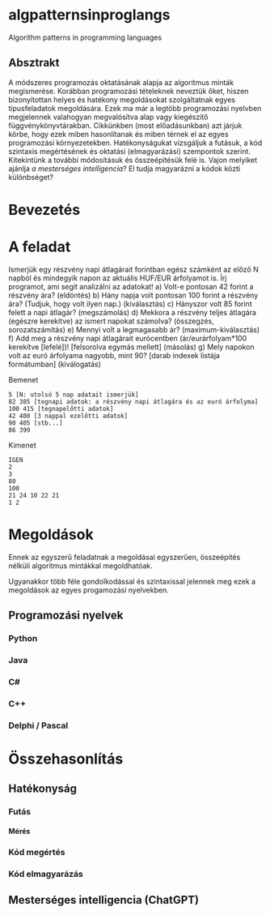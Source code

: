 # algpatternsinproglangs
Algorithm patterns in programming languages

## Absztrakt

A módszeres programozás oktatásának alapja az algoritmus minták megismerése. Korábban programozási tételeknek neveztük őket, hiszen bizonyítottan helyes és hatékony megoldásokat szolgáltatnak egyes típusfeladatok megoldására. Ezek ma már a legtöbb programozási nyelvben megjelennek valahogyan megvalósítva alap vagy kiegészítő függvénykönyvtárakban. Cikkünkben (most előadásunkban) azt járjuk körbe, hogy ezek miben hasonlítanak és miben térnek el az egyes programozási környezetekben. Hatékonyságukat vizsgáljuk a futásuk, a kód szintaxis megértésének és oktatási (elmagyarázási) szempontok szerint. Kitekintünk a további módosításuk és összeépítésük felé is. Vajon melyiket ajánlja *a mesterséges intelligencia*? El tudja magyarázni a kódok közti különbséget?

# Bevezetés


# A feladat

Ismerjük egy részvény napi átlagárait forintban egész számként az előző N napból és mindegyik napon az aktuális HUF/EUR árfolyamot is.
Írj programot, ami segít analizálni az adatokat!
a) Volt-e pontosan 42 forint a részvény ára? (eldöntés)
b) Hány napja volt pontosan 100 forint a részvény ára? (Tudjuk, hogy volt ilyen nap.) (kiválasztás)
c) Hányszor volt 85 forint felett a napi átlagár? (megszámolás)
d) Mekkora a részvény teljes átlagára (egészre kerekítve) az ismert napokat számolva? (összegzés, sorozatszámítás)
e) Mennyi volt a legmagasabb ár? (maximum-kiválasztás)
f) Add meg a részvény napi átlagárait eurócentben (ár/eurárfolyam*100 kerekítve [lefelé])! [felsorolva egymás mellett] (másolás)
g) Mely napokon volt az euró árfolyama nagyobb, mint 90? [darab indexek listája formátumban] (kiválogatás)
 
Bemenet

```
5 [N: utolsó 5 nap adatait ismerjük]
82 385 [tegnapi adatok: a részvény napi átlagára és az euró árfolyma]
100 415 [tegnapelőtti adatok]
42 400 [3 nappal ezelőtti adatok]
90 405 [stb...]
86 399
```


Kimenet

```
IGEN
2
3
80
100
21 24 10 22 21
1 2
```


# Megoldások
Ennek az egyszerű feladatnak a megoldásai egyszerűen, összeépítés nélküli algoritmus mintákkal megoldhatóak.

Ugyanakkor több féle gondolkodással és szintaxissal jelennek meg ezek a megoldások az egyes progamozási nyelvekben.



## Programozási nyelvek

### Python

### Java

### C#

### C++

### Delphi / Pascal



# Összehasonlítás

## Hatékonyság

### Futás

#### Mérés

### Kód megértés


### Kód elmagyarázás

## Mesterséges intelligencia (ChatGPT)

